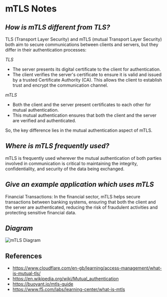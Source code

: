 # **mTLS Notes**


## *How is mTLS different from TLS?*


TLS (Transport Layer Security) and mTLS (mutual Transport Layer Security) both aim to secure communications between clients and servers, but they differ in their authentication processes:

*TLS*

- The server presents its digital certificate to the client for authentication.
- The client verifies the server's certificate to ensure it is valid and issued by a trusted Certificate Authority (CA). This allows the client to establish trust and encrypt the communication channel.

*mTLS*

- Both the client and the server present certificates to each other for mutual authentication.
- This mutual authentication ensures that both the client and the server are verified and authenticated.

So, the key difference lies in the mutual authentication aspect of mTLS.


## *Where is mTLS frequently used?*


mTLS is frequently used wherever the mutual authentication of both parties involved in communication is critical to maintaining the integrity, confidentiality, and security of the data being exchanged.


## *Give an example application which uses mTLS*


Financial Transactions: In the financial sector, mTLS helps secure transactions between banking systems, ensuring that both the client and the server are authenticated, reducing the risk of fraudulent activities and protecting sensitive financial data.


## *Diagram*

![mTLS Diagram](/Users/william.connolly56/code/accelerator/networking-notes/mTLS_diagram.png)

## References

- https://www.cloudflare.com/en-gb/learning/access-management/what-is-mutual-tls/
- https://en.wikipedia.org/wiki/Mutual_authentication
- https://buoyant.io/mtls-guide
- https://www.f5.com/labs/learning-center/what-is-mtls

